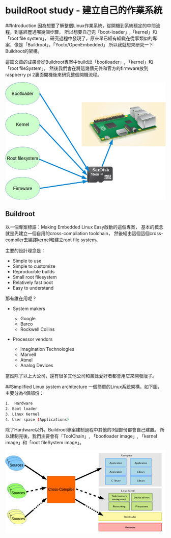# buildRoot study - 建立自己的作業系統


##Introduction
因為想要了解整個Linux作業系統，從開機到系統穩定的中間流程，到底經歷過哪幾個步驟，
所以想要自己兜「boot-loader」,「kernel」和「root file system」，
研究過程中發現了，原來早已經有組織在從事類似的專案，像是「Buildroot」，「Yocto/OpenEmbedded」
所以我就想來研究一下Buildroot的架構。


這篇文章的成果會從Buildroot專案中build出「bootloader」, 「kernel」和「root fileSystem」，
然後我們會在將這幾個元件和官方的firmware放到raspberry pi 2裏面開機後來研究整個開機流程。

![](./images/hughchao.hackpad.com_lxeeNCI57RD_p.png)


## Buildroot


以一個專案標語：Making Embedded Linux Easy啟動的這個專案，
基本的概念就是先建立一個自用的cross-compilation toolchain，
然後經由這個這個cross-compiler去編譯kernel和建立root file system。

主要的設計理念是：
- Simple to use
- Simple to customize
- Reproducible builds
- Small root filesystem
- Relatively fast boot
- Easy to understand

那有誰在用呢？
- System makers
    - Google
    - Barco
    - Rockwell Collins

- Processor vendors
    - Imagination Technologies
    - Marvell
    - Atmel
    - Analog Devices



當然除了以上大公司，還有很多其他公司和業餘愛好者都會用它來開發版子。

##Simplified Linux system architecture
一個簡單的Linux系統架構，如下圖，主要分為4個部份：

```sh
1.  Hardware
2. Boot loader
3. Linux Kernel
4. User space (Applications)
```

除了Hardware以外，Buildroot專案建制過程中其他的3個部份都會自己建置。
所以建制完後，我們主要會有「ToolChain」, 「bootloader image」, 「kernel image」和「root fileSystem image」。



![](./images/hughchao.hackpad.com_lxeeNCI57RD_p2.png)